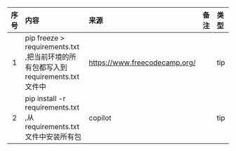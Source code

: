 | 序号  | 内容                     | 来源                            | 备注                                                                                                                                                                       | 类型      |
|:---:|:-------------------|:------------------------------|:-----------------------------------|:--------|
|1| pip freeze > requirements.txt ,把当前环境的所有包都写入到requirements.txt文件中 | https://www.freecodecamp.org/ | | tip |
|2| pip install -r requirements.txt ,从requirements.txt文件中安装所有包 | copilot                       | | tip |
